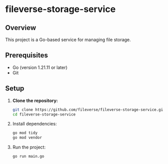 # fileverse-storage-service

## Overview
This project is a Go-based service for managing file storage.

## Prerequisites
- Go (version 1.21.11 or later)
- Git

## Setup

1. **Clone the repository:**
   ```sh
   git clone https://github.com/fileverse/fileverse-storage-service.git
   cd fileverse-storage-service
   ```

2. Install dependencies:

    ```sh
    go mod tidy
    go mod vendor
    ```

3. Run the project:
   ```sh
   go run main.go
   ```

